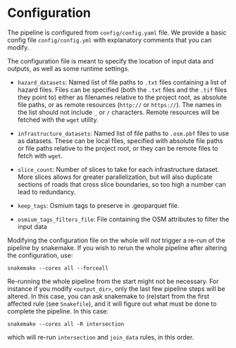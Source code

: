 # Configuration

The pipeline is configured from `config/config.yaml` file. 
We provide a basic config file `config/config.yml` with explanatory comments that you can modify.

The configuration file is meant to specify the location of input data
and outputs, as well as some runtime settings.

- `hazard_datasets`: Named list of file paths to `.txt` files containing a list of hazard files.
Files can be specified (both the `.txt` files and the `.tif` files they point to) either as filenames
relative to the project root, as absolute file paths, or as remote resources (`http://` or `https://`).
The names in the list should not include `_` or `/` characters.
Remote resources will be fetched with the `wget` utility.
- `infrastructure_datasets`: Named list of file paths to `.osm.pbf` files to use as datasets.
These can be local files, specified with absolute file paths or file paths relative to the project root,
or they can be remote files to fetch with `wget`.

- `slice_count`: Number of slices to take for each infrastructure dataset.
More slices allows for greater parallelization, but will also duplicate sections of roads that cross
slice boundaries, so too high a number can lead to redundancy.
- `keep_tags`: Osmium tags to preserve in .geoparquet file.
- `osmium_tags_filters_file`: File containing the OSM attributes to filter the input data

Modifying the configuration file on the whole will *not* trigger a re-run of
the pipeline by snakemake. If you wish to rerun the whole pipeline after
altering the configuration, use:

```
snakemake --cores all --forceall
```

Re-running the whole pipeline from the start might not be necessary. For
instance if you modify `<output_dir>`, only the last few pipeline steps will be
altered. In this case, you can ask snakemake to (re)start from the first
affected rule (see `Snakefile`), and it will figure out what must be done to
complete the pipeline. In this case: 

```
snakemake --cores all -R intersection
```

which will re-run `intersection` and `join_data` rules,
in this order.
